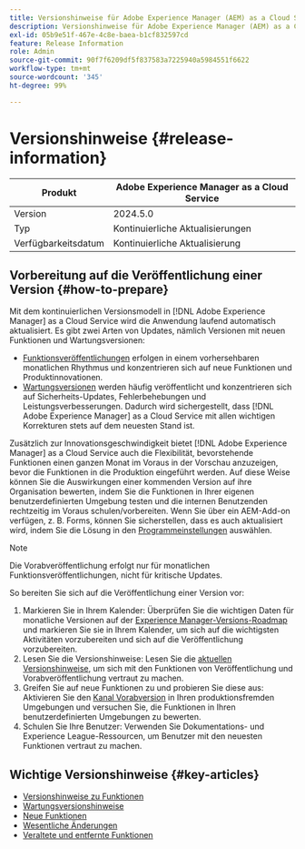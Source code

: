 ```yaml
---
title: Versionshinweise für Adobe Experience Manager (AEM) as a Cloud Service.
description: Versionshinweise für Adobe Experience Manager (AEM) as a Cloud Service.
exl-id: 05b9e51f-467e-4c8e-baea-b1cf832597cd
feature: Release Information
role: Admin
source-git-commit: 90f7f6209df5f837583a7225940a5984551f6622
workflow-type: tm+mt
source-wordcount: '345'
ht-degree: 99%

---
```



# Versionshinweise {#release-information}

| Produkt | Adobe Experience Manager as a Cloud Service |
|---|---|
| Version | 2024.5.0 |
| Typ | Kontinuierliche Aktualisierungen |
| Verfügbarkeitsdatum | Kontinuierliche Aktualisierung |

## Vorbereitung auf die Veröffentlichung einer Version {#how-to-prepare}

Mit dem kontinuierlichen Versionsmodell in [!DNL Adobe Experience Manager] as a Cloud Service wird die Anwendung laufend automatisch aktualisiert. Es gibt zwei Arten von Updates, nämlich Versionen mit neuen Funktionen und Wartungsversionen:

* [Funktionsveröffentlichungen](/help/release-notes/release-notes-cloud/release-notes-current.md) erfolgen in einem vorhersehbaren monatlichen Rhythmus und konzentrieren sich auf neue Funktionen und Produktinnovationen.
* [Wartungsversionen](/help/release-notes/maintenance/latest.md) werden häufig veröffentlicht und konzentrieren sich auf Sicherheits-Updates, Fehlerbehebungen und Leistungsverbesserungen. Dadurch wird sichergestellt, dass [!DNL Adobe Experience Manager] as a Cloud Service mit allen wichtigen Korrekturen stets auf dem neuesten Stand ist.

Zusätzlich zur Innovationsgeschwindigkeit bietet [!DNL Adobe Experience Manager] as a Cloud Service auch die Flexibilität, bevorstehende Funktionen einen ganzen Monat im Voraus in der Vorschau anzuzeigen, bevor die Funktionen in die Produktion eingeführt werden. Auf diese Weise können Sie die Auswirkungen einer kommenden Version auf ihre Organisation bewerten, indem Sie die Funktionen in Ihrer eigenen benutzerdefinierten Umgebung testen und die internen Benutzenden rechtzeitig im Voraus schulen/vorbereiten. Wenn Sie über ein AEM-Add-on verfügen, z. B. Forms, können Sie sicherstellen, dass es auch aktualisiert wird, indem Sie die Lösung in den [Programmeinstellungen](/help/implementing/cloud-manager/getting-access-to-aem-in-cloud/creating-production-programs.md) auswählen.

>[!NOTE]
>
>Die Vorabveröffentlichung erfolgt nur für monatlichen Funktionsveröffentlichungen, nicht für kritische Updates.

So bereiten Sie sich auf die Veröffentlichung einer Version vor:

1. Markieren Sie in Ihrem Kalender: Überprüfen Sie die wichtigen Daten für monatliche Versionen auf der [Experience Manager-Versions-Roadmap](https://experienceleague.adobe.com/docs/experience-manager-release-information/aem-release-updates/update-releases-roadmap.html?lang=de#aem-as-cloud-service) und markieren Sie sie in Ihrem Kalender, um sich auf die wichtigsten Aktivitäten vorzubereiten und sich auf die Veröffentlichung vorzubereiten.
1. Lesen Sie die Versionshinweise: Lesen Sie die [aktuellen Versionshinweise](/help/release-notes/release-notes-cloud/release-notes-current.md), um sich mit den Funktionen von Veröffentlichung und Vorabveröffentlichung vertraut zu machen.
1. Greifen Sie auf neue Funktionen zu und probieren Sie diese aus: Aktivieren Sie den [Kanal Vorabversion](/help/release-notes/prerelease.md) in Ihren produktionsfremden Umgebungen und versuchen Sie, die Funktionen in Ihren benutzerdefinierten Umgebungen zu bewerten.
1. Schulen Sie Ihre Benutzer: Verwenden Sie Dokumentations- und Experience League-Ressourcen, um Benutzer mit den neuesten Funktionen vertraut zu machen.

## Wichtige Versionshinweise {#key-articles}

* [Versionshinweise zu Funktionen](/help/release-notes/release-notes-cloud/release-notes-current.md)
* [Wartungsversionshinweise](/help/release-notes/maintenance/latest.md)
* [Neue Funktionen](what-is-new.md)
* [Wesentliche Änderungen](aem-cloud-changes.md)
* [Veraltete und entfernte Funktionen](deprecated-removed-features.md)
